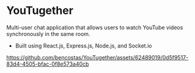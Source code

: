 ﻿# YouTugether

Multi-user chat application that allows users to watch YouTube videos synchronously in the same room.
- Built using React.js, Express.js, Node.js, and Socket.io

https://github.com/bencostas/YouTugether/assets/62489019/0d5f9517-83d4-4505-bfac-0f8e573a40cb


